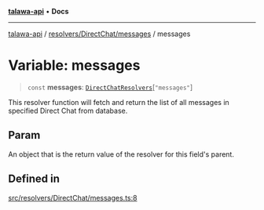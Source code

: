 [**talawa-api**](../../../../README.md) • **Docs**

***

[talawa-api](../../../../modules.md) / [resolvers/DirectChat/messages](../README.md) / messages

# Variable: messages

> `const` **messages**: [`DirectChatResolvers`](../../../../types/generatedGraphQLTypes/type-aliases/DirectChatResolvers.md)\[`"messages"`\]

This resolver function will fetch and return the list of all messages in specified Direct Chat from database.

## Param

An object that is the return value of the resolver for this field's parent.

## Defined in

[src/resolvers/DirectChat/messages.ts:8](https://github.com/PalisadoesFoundation/talawa-api/blob/3bacbf38707ebd3e3e5f1bc5b4cc7aa3b2adc169/src/resolvers/DirectChat/messages.ts#L8)
